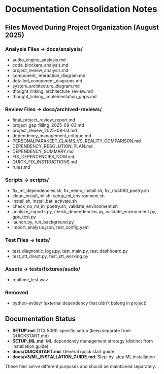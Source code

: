 # Documentation Consolidation Notes

## Files Moved During Project Organization (August 2025)

### Analysis Files → docs/analysis/
- audio_engine_analysis.md
- code_blockers_analysis.md  
- project_review_analysis.md
- component_interaction_diagram.md
- detailed_component_diagrams.md
- system_architecture_diagram.md
- thought_linking_architecture_review.md
- thought_linking_implementation_gaps.md

### Review Files → docs/archived-reviews/
- final_project_review_report.md
- project_gap_filling_2025-08-03.md
- project_review_2025-08-03.md
- dependency_management_critique.md
- PERSONALPARAKEET_CLAIMS_VS_REALITY_COMPARISON.md
- DEPENDENCY_RESOLUTION_PLAN.md
- DEPENDENCY_SUMMARY.md
- FIX_DEPENDENCIES_NOW.md
- QUICK_FIX_INSTRUCTIONS.md
- rules.md

### Scripts → scripts/
- fix_ml_dependencies.sh, fix_nemo_install.sh, fix_rtx5090_poetry.sh
- clean_install_ml.sh, setup_ml_environment.sh
- install.sh, install.bat, activate.sh
- check_no_ml_in_poetry.sh, validate_environment.sh
- analyze_imports.py, check_dependencies.py, validate_environment.py, gpu_test.py
- launch.py, run_background.py
- import_analysis.json, test_config.yaml

### Test Files → tests/
- test_diagnostic_logs.py, test_main.py, test_dashboard.py
- test_stt_direct.py, test_stt_working.py

### Assets → tests/fixtures/audio/
- realtime_test.wav

### Removed
- python-evdev/ (external dependency that didn't belong in project)

## Documentation Status
- **SETUP.md**: RTX 5090-specific setup (keep separate from QUICKSTART.md)
- **SETUP_ML.md**: ML dependency management strategy (distinct from installation guide)
- **docs/QUICKSTART.md**: General quick start guide
- **docs/v3/ML_INSTALLATION_GUIDE.md**: Step-by-step ML installation

These files serve different purposes and should be maintained separately.